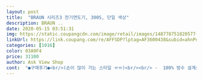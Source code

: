 ```yaml
---
layout: post 
title:  "BRAUN 시리즈3 전기면도기, 300S, 단일 색상" 
description: BRAUN ..
date: 2020-05-15 03:51:31 
img: https://static.coupangcdn.com/image/retail/images/148778751820577-90cf0567-a3f2-45e5-a8ed-7dd5c8e117e4.jpg 
linkUrl: https://link.coupang.com/re/AFFSDP?lptag=AF3600438&subid=ahnPublicAsk&pageKey=18083053&itemId=72690793&vendorItemId=3118372409&traceid=V0-113-e8619d67dfff6166 
categories: [1016] 
color: 03A9F4 
price: 31100 
author: Ask View Shop 
cont:  "●구매후기●<br/>(손이 많이 가는 스타일 ㅠㅠ)<br/><br/> -  100% 방수 설계로 되어있어 세척이 쉬워 위생적으로 사용할수 있어요.<br/><br/><br/> -  면도기 스위치를 켜고 면도기 헤드를 흐르는 물에 헹궈 자른 수염이 빠지게 한후에 스위치를 끄고 분리한후 건조시키면 되요.<br/><br/><br/> -  물세척을 할수있어 위생적이고 관리하기 편해요.<br/><br/><br/> -  수밀(<br/> -5)m및 완벽하게 통합된 전원버튼을 통한 간편함.<br/><br/><br/> -  수염을 잡아 커팅 요소로 모아주어 3일 자란 수염도 깨끗하게 면도<br/><br/> -  완벽한 플로팅 포일이 모든 얼굴 윤곽에 적응함.<br/><br/><br/> -  일반 전기 면도기 소음과 비슷해요.<br/><br/><br/> -  전체적으로 블랙이라서 깔끔하고 고급스러워요.<br/><br/><br/> - 슬림 고급 플라스틱 측면 쉘 및 색상의 대담한 사용<br/><br/> - 인체 공학적 의사소통을 위해 브라운 서명 디자인과 도트 텍스처 썸 패드<br/><br/> - 전원 버튼을 누르면 소리가 경쾌하고 힘이 느껴져요.<br/>      수염 깎이는 소리도 시원합니다.<br/><br/>.<br/> 아무리 잘 깎여도 세척이나 보관, 관리가 불편하면 정말 짜증나기도 하지만 위생적이지도 않겠죠.<br/><br/>20대후반 될때까지 항상 면도기만 써보다가 전기면도기 사려고 알아보던중에 가격또 저렴하고 브랜드있는 이면도기가 딱보여서 구매했습니다 수염많이 나는 타입아니면 굳이 비싼 제품쓸필요없다는 글을봐서 딱이게 제격이라 생각했습니다 처음써보는거라 가격이 싸서 잘안밀리면 어쩔가 고민했는데 전혀 그런 고민 상관없이 엄청 잘밀리구요 배터리도 10분이 짧을꺼라고 생각했는데 일주일거뜬하게 가는거같습니다 제품 정말 만족합니다 고장나면 또 재구매 의사있구요 고민하시는 분들 이제품 적극추천해드립니다 고민하지마시고 바로 구내하셔도 될꺼같습니다 !<br/>braun이 가격만족도가 높은것 같아요.<br/><br/>· LED로 내장 배터리 수명을 알 수 있어 편리<br/>· 다양한 얼굴 윤곽에 적응하는 플로팅 포일<br/>· 면도가 힘든 곳의 수염을 잡아주는 중간 트리머<br/>· 수염을 깔끔하게 면도해주는 밀착 면도<br/>· 젊은 층을 공략하는 심플한 컬러와 디자인<br/>· 통합된 전원 버튼으로 간편하게 면도<br/>​<br/>​물론 이보다 더 비싼 남자 전기면도기들 중에는 더 좋은 것이 많이 있겠지만, 가격대비로 이만한 남자 전기면도기는 아마 없을 거라고 생각합니다.<br/><br/>​청소하는 방법도 그림으로 잘 설명이 되어 있습니다.<br/><br/>◇ 20분 런타임<br/>◇ 2배 수명의 NiMH 배터리<br/>◇ 간편하게 들고 다니면서 수염을 깎을수 있어 편하고 몇번 문지르지도 않았는데 깔끔하게 면도가 되서 넘 만족하면서 사용하고 있습니다^^<br/>◇ 녹색 LED로 내장 배터리 수명을 알수 있어 편리<br/>◇ 다양한 얼굴 윤곽에 적응하는 플로팅 포일<br/>◇ 디자인<br/>◇ 마이크로콤 테크놀로지<br/>◇ 면도가 힘든 곳의 수염을 잡아주는 중간 트리머<br/>◇ 방수기능 :  완전방수<br/>◇ 세척<br/>◇ 수염을 깔끔하게 면도해주는 밀착 면도<br/>◇ 작동 소리<br/>◇ 전압, 전력 :  3.<br/>5V  / 6w<br/>◇ 젊은 층을 공략하는 심플한 컬러와 디자인<br/>◇ 통합된 전원 버튼으로 간편하게 면도<br/>◇ 헤드 개수 :  2헤드<br/>◇ 헤드 모양 :  일자형<br/>《브라운 시리즈 3  전기면도기 300s 제품 특징》<br/>《상세 설명》<br/>《직접 사용해본 후기》<br/>가성비 뛰어난 브라운 시리즈 3 전기면도기입니다.<br/><br/>가성비 좋은 남자 전기면도기 남자친구 선물로 줘도 절대 무리가 없을 듯 합니다.<br/><br/>가성비 좋은 남자 전기면도기입니다.<br/><br/>가성비에 있어서는 누구도 이견을 제시 할 수 없는 추천할만한 남자 전기면도기 추천합니다.<br/><br/>고민은 배송만 늦출 뿐이라는... <br/><br/>구성품을 보면 충전기와 커버, 그리고 전기면도기 등 심플하게 되어 있습니다.<br/> 세척을 하는 솔은 포함이 아니고 별도 구매라고 하니까 참고 하시면 될 것 같습니다.<br/><br/>그래서 저도 구매를 했습니다.<br/> 기존에 있던 면도기도 이제는 맛이 갔는지.<br/>.<br/> 모터도 약하고 면도가 잘 안되더라구요.<br/><br/>그리고 전기면도기에서 정말 중요한 부분이기도 한데, 남자 전기 면도기를 좀 사용하다보면 주기적으로 청소를 해줘야 되는데, 의외로 이 부분에서 중요한게 방수가 되느냐 입니다.<br/><br/>깔끔한 블랙컬러의 면도기, 남자들에게 필요한 기능만 딱 들어있습니다.<br/><br/>남자 면도기 추천드립니다! 강추에요<br/>남자 면도기 추천을 해달라고 주변에 혹시 요청하시는 분이 계시다면 이 제품을 추천하면 최소한 싫은 소리는 안 듣고, 아마 대부분 가성비에 깜짝 놀라실거에요.<br/><br/>남자 면도기 추천을 해달라고 하면 저는 당당하게 이 제품을 추천할 듯 합니다.<br/><br/>남자 면도기하면 philips 나 braun이 떠오르는데<br/>남자 전기면도기는 보통 일반적인 브랜드로는 필립스나 브라운이 대표적인데 쿠팡을 검색하던 결과 가장 많은 리뷰가 있는 면도기를 발견했습니다.<br/> 바로 브라운 시리즈 3 남자 전기면도기인데요.<br/> 남자친구분에게 선물을 하거나 부모님께 드려도 좋은 가성비 끝판왕 남자 면도기 추천합니다.<br/><br/>남자친구에게 선물하기 좋은 브라운(Braun) 시리즈 3 전기면도기, 300S 단일색상<br/>박스는 에어캡으로 잘 감싸져서 왔고, 구성품도 심플하니 있어야 하는 기능만 딱 있습니다.<br/><br/>보통 면도기들은 가격이 10만원에서 20만원 정도를 예상하는데, 이건 그 3/1도 안되는 정말 저렴한 가격입니다.<br/><br/>브라운 시리즈 3 남자전기면도기는 완전 방수가 됩니다.<br/> 그래서 세척을 할 때 물로 씻으면 되는데, 물세척만으로 깔끔하게 세척되는건 정말 간편하기도 하죠.<br/> 좀 더 깨끗하게 세척을 하고 싶으신 분들은 별도의 솔이나 안쓰는 칫솔을 이용해서 청소해주시면 됩니다.<br/><br/>신랑이 수염이 많거나 잘 자라는 사람이 아니라 일주일에 한두번 날면도기로 면도를 하는데<br/>아마 남자 전기면도기를 사려고 고민 해보신 분들 중에서 3만원대를 예상하신 분들은 거의 없을 것 같다고 생각이 드는데요.<br/> 로켓배송도 해주니까, 아침에 7시 전에 받아볼 수 있고 배송료도 무료라 더더욱 좋겠죠.<br/><br/>저는 20대 부터 수염이 많이 나지 않아서 면도기에는 크게 관심이 없었는데, 어느 순간 부터인가 하루라도 면도를 하지 않으면 수염이 좀 지저분하게 나오더라구요.<br/> 대부분의 남자들이 그렇겠지만 출근하기 전에 혹은 외출하기 전에 하는 면도는 하루를 기분 좋게 하기도 하고 뭔가 깔끔한 기분이 들게 하죠.<br/> 면도만 잘되도 깔끔해 보여서  깔끔하게 면도가 되면 왠지 자신감도 생기고 더 잘생겨 보이는(?) 효과도 있습니다.<br/>저도 실제로 구매를 해서 써봤는데, 남자 전기면도기 추천하기에는 이만한 제품이 없을 듯 합니다.<br/><br/>저는 받자마자 일단 켜서 배터리 상태를 확인하고 모터를 확인했는데, 일반 전기면도기 소음하고 비슷하고, 힘이 느껴지는 모터입니다.<br/> 그리고 자기 전에 마른 얼굴에 테스트한다고 밀어봤는데 충전도 잘 되어 있고, 정말 깔끔하게 잘 깍이더라구요.<br/><br/>전체적으로 블랙이라서 깔끔하고 무난해 보이는 디자인이기도 합니다.<br/> 녹색 LED가 있어 배터리도 확인이 가능하구요.<br/> 남자 면도기 추천할 만 하죠?<br/>주문은 배송의 신 쿠팡.<br/> 아침 5시 도착했습니다.<br/><br/>쿠팡에서 주문한 브라운 전기면도기는 아침 5시경에 도착을 했습니다.<br/> 역시 배송의 민족, 배송의 신 쿠팡<br/>통합버튼 하나로 작동되서 불필요한 기능들이 없어서  매우 심플합니다.<br/>1시간을 충전하면 20분을 사용할 수 있다는데, 일반적인 남자들 면도 시간과 비교하면 충분하고, 출근할 때 충전해 놓으면 오랫동안 사용할 수 있어서 너무 좋습니다.<br/> 1회용 면도기는 의외로 쓰고 버리기도 귀찮고 비용이 은근히 많이 드는데 너무 좋더라구요.<br/><br/>특장점<br/>편하게 전기 면도기를 썼으면 좋겠다고 해서 브라운 면도기를 선택했어요.<br/><br/>하지만 저는 피부가 연약(?)하고 민감해서 면도기를 사용하고 나니까 약간 따끔거리기는 합니다.<br/><br/>한가지 아쉬운 부분은 완전 방수라 물로 세척할 수 있다고는 하지만 설마 플러그를 꽂은 상태에서 세척하시는 분은 없겠죠? 가격이 워낙 저렴하고 가성비의 끝판왕이라고는 하지만, 청소하는 솔이 하나만 더 같이 들어있으면 100점 만점에 1000점일텐데 약간은 아쉽습니다.<br/><br/>헤드는 일자형으로 두개, 2헤드로 되어 있고 면도가 잡아주는 중간트리머가 있어 깔끔하게 수염을 깍아주는 밀착면도가 가능하다고 합니다.<br/>  위아래 작은 칼날은 피부굴곡에 따라 움직이며 잔수염을 말끔히 제거해주고, 사진에서 가운데 부분 지그재그 중간트리머가 구렛나루처럼 긴 수염이나 털도 다 밀어준다고 하는데, 저는 그 정도까지 수염이 많이 나지는 않습니다.<br/> ^^;<br/>" 
---
```

